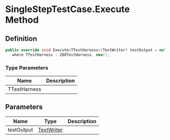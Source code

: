 # SingleStepTestCase.Execute Method
## Definition

```c#
public override void Execute<TTestHarness>(TextWriter? testOutput = null)
   where TTestHarness : Z80TestHarness, new();
```

### Type Parameters

| Name | Description |
| ---- | ----------- |
| TTestHarness |  |

## Parameters

| Name | Type | Description |
| ---- | ---- | ----------- |
| testOutput | [TextWriter](https://learn.microsoft.com/en-gb/dotnet/api/System.IO.TextWriter) |  |

